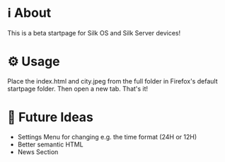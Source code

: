 # ℹ️ About
This is a beta startpage for Silk OS and Silk Server devices!

# ⚙️ Usage
Place the index.html and city.jpeg from the full folder in Firefox's default startpage folder.
Then open a new tab. That's it!

# 🚀 Future Ideas
<ul>
  <li>Settings Menu for changing e.g. the time format (24H or 12H)</li>
  <li>Better semantic HTML</li>
  <li>News Section</li>
</ul>
